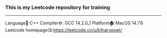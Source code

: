 ### This is my Leetcode repository for training
---
Language📖:C++
Compiler⚙️: GCC 14.2.0_1
Platform🏠:MacOS 14.7.6
Leetcode homepage😘:https://leetcode.cn/u/b1narypoet/
